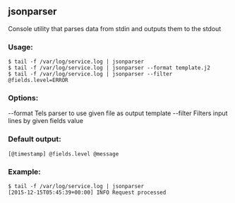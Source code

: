 ##  jsonparser
Console utility that parses data from stdin and outputs them to the stdout

###  Usage:
```
$ tail -f /var/log/service.log | jsonparser
$ tail -f /var/log/service.log | jsonparser --format template.j2
$ tail -f /var/log/service.log | jsonparser --filter @fields.level=ERROR
```

###  Options:
--format    Tels parser to use given file as output template
--filter    Filters input lines by given fields value

###  Default output:
```
[@timestamp] @fields.level @message
```

###  Example:
```
$ tail -f /var/log/service.log | jsonparser
[2015-12-15T05:45:39+00:00] INFO Request processed
```
